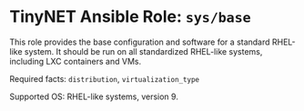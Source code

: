 # TinyNET Ansible Role: `sys/base`

This role provides the base configuration and software for a standard RHEL-like system.
It should be run on all standardized RHEL-like systems, including LXC containers and VMs.

Required facts: `distribution`, `virtualization_type`

Supported OS: RHEL-like systems, version 9.
